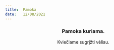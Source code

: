 ```yaml
---
title:  Pamoka
date:   12/08/2021
---
```


### <center>Pamoka kuriama.</center>
<center>Kviečiame sugrįžti vėliau.</center>